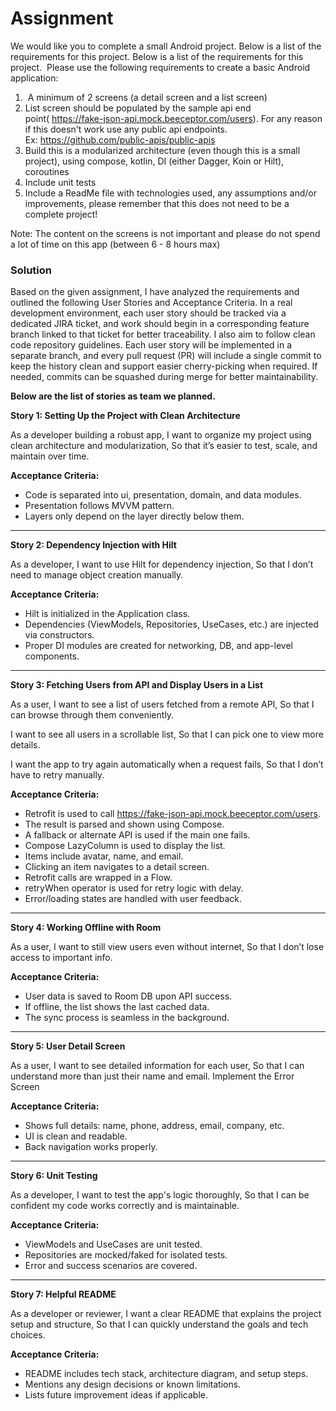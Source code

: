 # Assignment 

We would like you to complete a small Android project. Below is a list of the requirements for this project. Below is a list of the requirements for this project. 
Please use the following requirements to create a basic Android application:

1.  A minimum of 2 screens (a detail screen and a list screen)
2.  List screen should be populated by the sample api end point( https://fake-json-api.mock.beeceptor.com/users). For any reason if this doesn't work use any public api endpoints. Ex: https://github.com/public-apis/public-apis
3. Build this is a modularized architecture (even though this is a small project), using compose, kotlin, DI (either Dagger, Koin or Hilt), coroutines
4. Include unit tests
5. Include a ReadMe file with technologies used, any assumptions and/or improvements, please remember that this does not need to be a complete project!

Note: The content on the screens is not important and please do not spend a lot of time on this app (between 6 - 8 hours max)


### Solution 

Based on the given assignment, I have analyzed the requirements and outlined the following User Stories and Acceptance Criteria. In a real development environment, each user story should be tracked via a dedicated JIRA ticket, and work should begin in a corresponding feature branch linked to that ticket for better traceability. I also aim to follow clean code repository guidelines. Each user story will be implemented in a separate branch, and every pull request (PR) will include a single commit to keep the history clean and support easier cherry-picking when required. If needed, commits can be squashed during merge for better maintainability.

**Below are the list of stories as team we planned.**

**Story 1: Setting Up the Project with Clean Architecture**

As a developer building a robust app,
I want to organize my project using clean architecture and modularization,
So that it’s easier to test, scale, and maintain over time.

**Acceptance Criteria:**
- Code is separated into ui, presentation, domain, and data modules.
- Presentation follows MVVM pattern.
- Layers only depend on the layer directly below them.

---

**Story 2: Dependency Injection with Hilt**

As a developer,
I want to use Hilt for dependency injection,
So that I don’t need to manage object creation manually.

**Acceptance Criteria:**
- Hilt is initialized in the Application class.
- Dependencies (ViewModels, Repositories, UseCases, etc.) are injected via constructors.
- Proper DI modules are created for networking, DB, and app-level components.

---

**Story 3: Fetching Users from API and  Display Users in a List**

As a user,
I want to see a list of users fetched from a remote API,
So that I can browse through them conveniently.

I want to see all users in a scrollable list,
So that I can pick one to view more details.

I want the app to try again automatically when a request fails,
So that I don’t have to retry manually.

**Acceptance Criteria:**

- Retrofit is used to call https://fake-json-api.mock.beeceptor.com/users.
- The result is parsed and shown using Compose.
- A fallback or alternate API is used if the main one fails.
- Compose LazyColumn is used to display the list.
- Items include avatar, name, and email.
- Clicking an item navigates to a detail screen.
- Retrofit calls are wrapped in a Flow.
- retryWhen operator is used for retry logic with delay.
- Error/loading states are handled with user feedback.

---

**Story 4: Working Offline with Room**

As a user,
I want to still view users even without internet,
So that I don’t lose access to important info.

**Acceptance Criteria:**

- User data is saved to Room DB upon API success.
- If offline, the list shows the last cached data.
- The sync process is seamless in the background.

---

**Story 5: User Detail Screen**

As a user,
I want to see detailed information for each user,
So that I can understand more than just their name and email.
Implement the Error Screen 

**Acceptance Criteria:**

- Shows full details: name, phone, address, email, company, etc.
- UI is clean and readable.
- Back navigation works properly.

---


**Story 6: Unit Testing**

As a developer,
I want to test the app's logic thoroughly,
So that I can be confident my code works correctly and is maintainable.

**Acceptance Criteria:**

- ViewModels and UseCases are unit tested.
- Repositories are mocked/faked for isolated tests.
- Error and success scenarios are covered.

---

**Story 7: Helpful README**

As a developer or reviewer,
I want a clear README that explains the project setup and structure,
So that I can quickly understand the goals and tech choices.

**Acceptance Criteria:**
- README includes tech stack, architecture diagram, and setup steps.
- Mentions any design decisions or known limitations.
- Lists future improvement ideas if applicable.